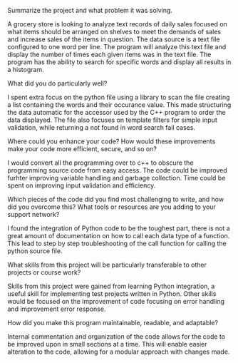 Summarize the project and what problem it was solving.

A grocery store is looking to analyze text records of daily sales focused on what items should be arranged on shelves to meet the demands of sales and increase sales of the items in question.  The data source is a text file configured to one word per line.  The program will analyze this text file and display the number of times each given items was in the text file.  The program has the ability to search for specific words and display all results in a histogram.

What did you do particularly well?

I spent extra focus on the python file using a library to scan the file creating a list containing the words and their occurance value.  This made structuring the data automatic for the accessor used by the C++ program to order the data displayed.  The file also focuses on template filters for simple input validation, while returning a not found in word search fail cases.  

Where could you enhance your code? How would these improvements make your code more efficient, secure, and so on?

I would convert all the programming over to c++ to obscure the programming source code from easy access.  The code could be improved furhter improving variable handling and garbage collection.  Time could be spent on improving input validation and efficiency.  

Which pieces of the code did you find most challenging to write, and how did you overcome this? What tools or resources are you adding to your support network?

I found the integration of Python code to be the toughest part, there is not a great amount of documentation on how to call each data type of a function.  This lead to step by step troubleshooting of the call function for calling the python source file.  

What skills from this project will be particularly transferable to other projects or course work?

Skills from this project were gained from learning Python integration, a useful skill for implementing test projects written in Python.  Other skills would be focused on the improvement of code focusing on error handling and improvement error response. 

How did you make this program maintainable, readable, and adaptable?

Internal commentation and organization of the code allows for the code to be improved upon in small sections at a time.  This will enable easier alteration to the code, allowing for a modular approach with changes made.  